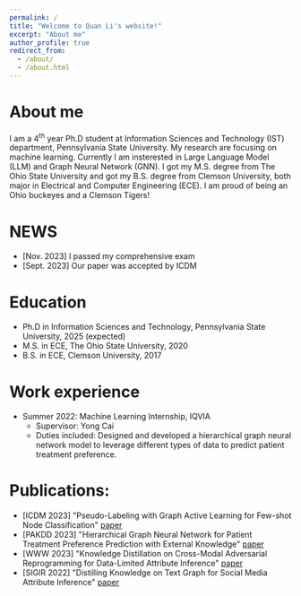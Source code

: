 ```yaml
---
permalink: /
title: "Welcome to Quan Li's website!"
excerpt: "About me"
author_profile: true
redirect_from: 
  - /about/
  - /about.html
---
```


About me
======
I am a 4<sup>th</sup> year Ph.D student at Information Sciences and Technology (IST) department, Pennsylvania State University. My research are focusing on machine learning. Currently I am insterested in Large Language Model (LLM) and Graph Neural Network (GNN). I got my M.S. degree from The Ohio State University and got my B.S. degree from Clemson University, both major in Electrical and Computer Engineering (ECE). I am proud of being an Ohio buckeyes and a Clemson Tigers!

NEWS
======
* [Nov. 2023] I passed my comprehensive exam
* [Sept. 2023] Our paper was accepted by ICDM

Education
======
* Ph.D in Information Sciences and Technology, Pennsylvania State University, 2025 (expected)
* M.S. in ECE, The Ohio State University, 2020
* B.S. in ECE, Clemson University, 2017

Work experience
======
* Summer 2022: Machine Learning Internship, IQVIA
  - Supervisor: Yong Cai
  - Duties included: Designed and developed a hierarchical graph neural network model to leverage different types of data to predict patient treatment preference.
  


Publications:
======
* [ICDM 2023] "Pseudo-Labeling with Graph Active Learning for Few-shot Node Classification" [paper](https://faculty.ist.psu.edu/wu/papers/Pseudo-Labeling-ICDM2023.pdf)
* [PAKDD 2023] "Hierarchical Graph Neural Network for Patient Treatment Preference Prediction with External Knowledge" [paper](https://link.springer.com/chapter/10.1007/978-3-031-33380-4_16)
* [WWW 2023] "Knowledge Distillation on Cross-Modal Adversarial Reprogramming for Data-Limited Attribute Inference" [paper](https://dl.acm.org/doi/abs/10.1145/3543873.3587313)
* [SIGIR 2022] "Distilling Knowledge on Text Graph for Social Media Attribute Inference" [paper](https://dl.acm.org/doi/abs/10.1145/3477495.3531968)




